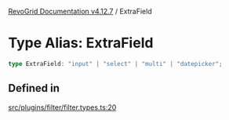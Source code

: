 [RevoGrid Documentation v4.12.7](README.md) / ExtraField

# Type Alias: ExtraField

```ts
type ExtraField: "input" | "select" | "multi" | "datepicker";
```

## Defined in

[src/plugins/filter/filter.types.ts:20](https://github.com/revolist/revogrid/blob/435ff99a088c5c293d22eb08cc3e448f60f4eb56/src/plugins/filter/filter.types.ts#L20)
